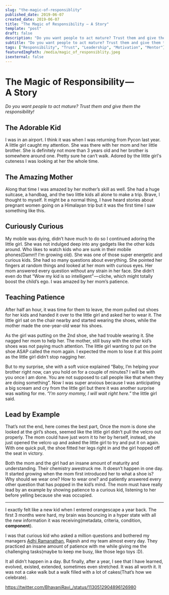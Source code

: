 ```yaml
---
slug: "the-magic-of-responsiblity"
published_date: 2019-06-07
created_date: 2019-06-07
title: "The Magic of Responsibility — A Story"
template: "post"
draft: false
description: "Do you want people to act mature? Trust them and give them the responsibility!"
subtitle: "Do you want people to act mature? Trust them and give them the responsibility!"
tags: ["Responsibility", "Trust", "Leadership", "Motivation", "Mentor"]
featuredImgPath: /media/magic_of_responsiblity.jpeg
isexternal: false
---
```

# The Magic of Responsibility — A Story

 _Do you want people to act mature? Trust them and give them the responsibility!_

## The Adorable Kid

I was in an airport. I think it was when I was returning from Pycon last year. A little girl caught my attention. She was there with her mom and her little brother. She is definitely not more than 3 years old and her brother is somewhere around one. Pretty sure he can’t walk. Adored by the little girl's cuteness I was looking at her the whole time.

## The Amazing Mother

Along that time I was amazed by her mother’s skill as well. She had a huge suitcase, a handbag, and the two little kids all alone to make a trip. Brave, I thought to myself. It might be a normal thing, I have heard stories about pregnant women going on a Himalayan trip but it was the first time I saw something like this.

## Curiously Curious

My mobile was dying, didn’t have much to do so I continued adoring the little girl. She was not indulged deep into any gadgets like the other kids around. Who likes to watch kids who are sunk in their mobile phones(Damn!! I'm growing old). She was one of those super energetic and curious kids. She had so many questions about everything. She pointed her fingers at random things and looked at her mom with curious eyes. Her mom answered every question without any strain in her face. She didn’t even do that “Wow my kid is so intelligent” — cliche, which might totally boost the child’s ego. I was amazed by her mom’s patience.

## Teaching Patience

After half an hour, it was time for them to leave, the mom pulled out shoes for her kids and handed it over to the little girl and asked her to wear it. The little girl sat on the chair nearby and started wearing the shoes, while the mother made the one-year-old wear his shoes. 

As the girl was putting on the 2nd shoe, she had trouble wearing it. She nagged her mom to help her. The mother, still busy with the other kid’s shoes was not paying much attention. The little girl wanting to put on the shoe ASAP called the mom again. I expected the mom to lose it at this point as the little girl didn’t stop nagging her. 

But to my surprise, she with a soft voice explained “Baby, I’m helping your brother right now, can you hold on for a couple of minutes? I will be with you once I am done. You are not supposed to call people like that when they are doing something”. Now I was super anxious because I was anticipating a big scream and cry from the little girl but there it was another surprise was waiting for me. _“I’m sorry mommy, I will wait right here.”_ the little girl said. 

## Lead by Example

That’s not the end, here comes the best part, Once the mom is done she looked at the girl’s shoes, seemed like the little girl didn’t pull the velcro out properly. The mom could have just worn it to her by herself, instead, she just opened the velcro up and asked the little girl to try and put it on again. With one quick pull, the shoe fitted her legs right in and the girl hopped off the seat in victory. 

Both the mom and the girl had an insane amount of maturity and understanding. Their chemistry awestruck me. It doesn’t happen in one day. It started growing when the mom first introduced her to what a shoe is? Why should we wear one? How to wear one? and patiently answered every other question that has popped in the kid’s mind. The mom must have really lead by an example by showing patience to a curious kid, listening to her before yelling because she was occupied.
___ 

I exactly felt like a new kid when I entered orangescape a year back. The first 3 months were hard, my brain was bouncing in a hyper state with all the new information it was receiving(metadata, criteria, condition, **component**). 

I was that curious kid who asked a million questions and bothered my managers [Adhi Ramanathan](https://medium.com/u/2b5225e69d25), Rajesh and my team almost every day. They practiced an insane amount of patience with me while giving me the challenging tasks(maybe to keep me busy, like those lego toys :D). 

It all didn’t happen in a day. But finally, after a year, I see that I have learned, evolved, existed, extended, sometimes even stretched. It was all worth it. It was not a cake walk but a walk filled with a lot of cakes(That’s how we celebrate).

https://twitter.com/BhavaniRavi_/status/1130512904896126980
